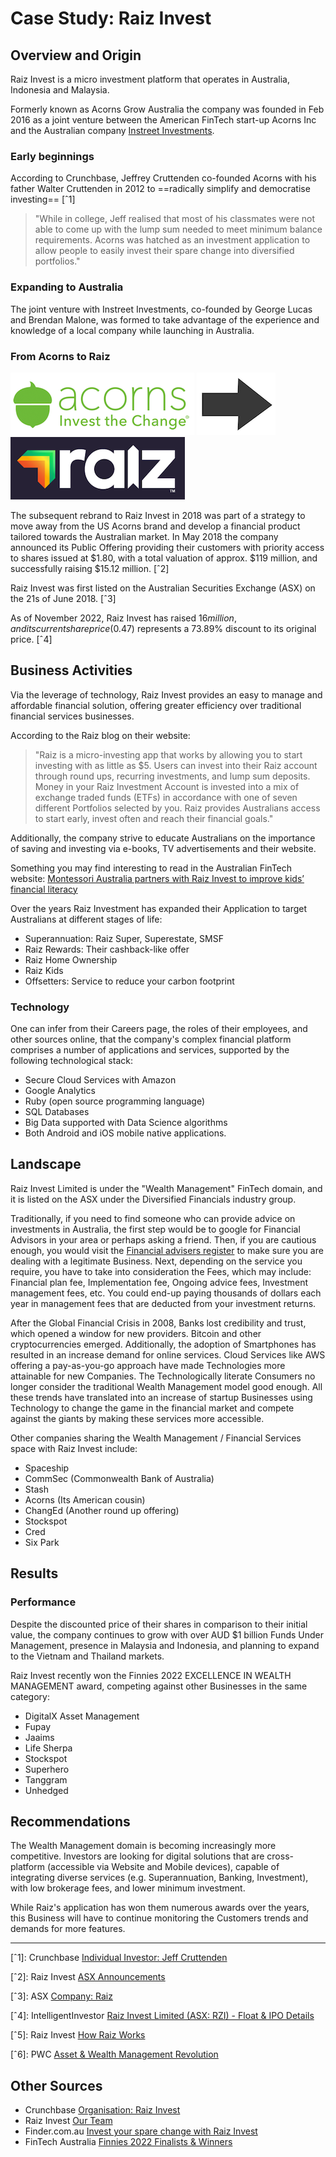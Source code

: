 # Case Study: Raiz Invest

## Overview and Origin

Raiz Invest is a micro investment platform that operates in Australia, Indonesia and Malaysia.

Formerly known as Acorns Grow Australia the company was founded in Feb 2016 as a joint venture between the American FinTech start-up Acorns Inc and the Australian company [Instreet Investments](https://www.instreet.com.au).

### Early beginnings
According to Crunchbase, Jeffrey Cruttenden co-founded Acorns with his father Walter Cruttenden in 2012 to ==radically simplify and democratise investing== [ˆ1]
>"While in college, Jeff realised that most of his classmates were not able to come up with the lump sum needed to meet minimum balance requirements. Acorns was hatched as an investment application to allow people to easily invest their spare change into diversified portfolios."

### Expanding to Australia
The joint venture with Instreet Investments, co-founded by George Lucas and Brendan Malone, was formed to take advantage of the experience and knowledge of a local company while launching in Australia.

### From Acorns to Raiz
![Acorns logo](images/Acorns-logo.png) ![Acorns logo](images/arrow-right.png) ![Raiz logo](images/Raiz-logo.png)

The subsequent rebrand to Raiz Invest in 2018 was part of a strategy to move away from the US Acorns brand and develop a financial product tailored towards the Australian market. In May 2018 the company announced its Public Offering providing their customers with priority access to shares issued at $1.80, with a total valuation of approx. $119 million, and successfully raising $15.12 million. [ˆ2] 

Raiz Invest was first listed on the Australian Securities Exchange (ASX) on the 21s of June 2018. [ˆ3]

As of November 2022, Raiz Invest has raised $16 million, and its current share price ($0.47) represents a 73.89% discount to its original price. [ˆ4]


## Business Activities

Via the leverage of technology, Raiz Invest provides an easy to manage and affordable financial solution, offering greater efficiency over traditional financial services businesses.

According to the Raiz blog on their website:
>"Raiz is a micro-investing app that works by allowing you to start investing with as little as $5. Users can invest into their Raiz account through round ups, recurring investments, and lump sum deposits.
Money in your Raiz Investment Account is invested into a mix of exchange traded funds (ETFs) in accordance with one of seven different Portfolios selected by you. Raiz provides Australians access to start early, invest often and reach their financial goals."

Additionally, the company strive to educate Australians on the importance of saving and investing via e-books, TV advertisements and their website.

Something you may find interesting to read in the Australian FinTech website:
[Montessori Australia partners with Raiz Invest to improve kids’ financial literacy](https://australianfintech.com.au/montessori-australia-partners-with-raiz-invest-to-improve-kids-financial-literacy/)

Over the years Raiz Investment has expanded their Application to target Australians at different stages of life:
- Superannuation: Raiz Super, Superestate, SMSF
- Raiz Rewards: Their cashback-like offer
- Raiz Home Ownership
- Raiz Kids
- Offsetters: Service to reduce your carbon footprint

### Technology

One can infer from their Careers page, the roles of their employees, and other sources online, that the company's complex financial platform comprises a number of applications and services, supported by the following technological stack:
- Secure Cloud Services with Amazon
- Google Analytics
- Ruby (open source programming language)
- SQL Databases
- Big Data supported with Data Science algorithms
- Both Android and iOS mobile native applications.

## Landscape
Raiz Invest Limited is under the "Wealth Management" FinTech domain, and it is listed on the ASX under the Diversified 
Financials industry group. 

[//]: # (* What have been the major trends and innovations of this domain over the last 5–10 years?)
Traditionally, if you need to find someone who can provide advice on investments in Australia, the first step would be to 
google for Financial Advisors in your area or perhaps asking a friend. Then, if you are cautious enough, you would visit 
the [Financial advisers register](https://moneysmart.gov.au/financial-advice/financial-advisers-register) to make sure you 
are dealing with a legitimate Business. Next, depending on the service you require, you have to take into consideration 
the Fees, which may include: Financial plan fee, Implementation fee, Ongoing advice fees, Investment management fees, etc.
You could end-up paying thousands of dollars each year in management fees that are deducted from your investment returns.

After the Global Financial Crisis in 2008, Banks lost credibility and trust, which opened a window for new providers. 
Bitcoin and other cryptocurrencies emerged. Additionally, the adoption of Smartphones has resulted in an increase demand 
for online services. Cloud Services like AWS offering a pay-as-you-go approach have made Technologies more attainable for 
new Companies. The Technologically literate Consumers no longer consider the traditional Wealth Management model good 
enough. All these trends have translated into an increase of startup Businesses using Technology to change the game in the 
financial market and compete against the giants by making these services more accessible.

Other companies sharing the Wealth Management / Financial Services space with Raiz Invest include:
- Spaceship
- CommSec (Commonwealth Bank of Australia)
- Stash
- Acorns (Its American cousin)
- ChangEd (Another round up offering)
- Stockspot
- Cred
- Six Park

## Results

[//]: # (* What has been the business impact of this company so far?)

[//]: # (* What are some of the core metrics that companies in this domain use to measure success? How is your company performing, based on these metrics?)

### Performance

Despite the discounted price of their shares in comparison to their initial value, the company continues to grow with over AUD $1 billion Funds Under Management, presence in Malaysia and Indonesia, and planning to expand to the Vietnam and Thailand markets.

Raiz Invest recently won the Finnies 2022 EXCELLENCE IN WEALTH MANAGEMENT award, competing against other Businesses in the same category:
- DigitalX Asset Management
- Fupay
- Jaaims
- Life Sherpa
- Stockspot
- Superhero
- Tanggram
- Unhedged

## Recommendations

[//]: # (* If you were to advise the company, what products or services would you suggest they offer? &#40;This could be something that a competitor offers, or use your imagination!&#41;)

[//]: # ()
[//]: # (* Why do you think that offering this product or service would benefit the company?)

[//]: # ()
[//]: # (* What technologies would this additional product or service utilise?)

[//]: # ()
[//]: # (* Why are these technologies appropriate for your solution?)

The Wealth Management domain is becoming increasingly more competitive. Investors are looking for digital solutions that are cross-platform (accessible via Website and Mobile devices), capable of integrating diverse services (e.g. Superannuation, Banking, Investment), with low brokerage fees, and lower minimum investment.

While Raiz's application has won them numerous awards over the years, this Business will have to continue monitoring the Customers trends and demands for more features.

---

[ˆ1]: Crunchbase [Individual Investor: Jeff Cruttenden](https://www.crunchbase.com/person/jeff-cruttenden)

[ˆ2]: Raiz Invest [ASX Announcements](https://raizinvest.com.au/investors/asx-announcements/)

[ˆ3]: ASX [Company: Raiz](https://www2.asx.com.au/markets/company/rzi)

[ˆ4]: IntelligentInvestor [Raiz Invest Limited (ASX: RZI) - Float & IPO Details](https://www.intelligentinvestor.com.au/shares/asx-rzi/raiz-invest-limited/float)

[ˆ5]: Raiz Invest [How Raiz Works](https://raizinvest.com.au/blog/how-raiz-works/)

[ˆ6]: PWC [Asset & Wealth Management Revolution](https://www.pwc.com/jg/en/publications/asset-and-wealth-management-revolution.html)

## Other Sources
- Crunchbase [Organisation: Raiz Invest](https://www.crunchbase.com/organization/raiz-invest)
- Raiz Invest [Our Team](https://raizinvest.com.au/about-us/#top)
- Finder.com.au [Invest your spare change with Raiz Invest](https://www.finder.com.au/raiz-invest)
- FinTech Australia [Finnies 2022 Finalists & Winners](https://www.thefinnies.org.au/finnies-2022-finalists-winners/)